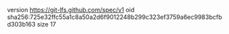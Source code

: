 version https://git-lfs.github.com/spec/v1
oid sha256:725e32ffc55a1c8a50a2d6f9012248b299c323ef3759a6ec9983bcfbd303b163
size 17
